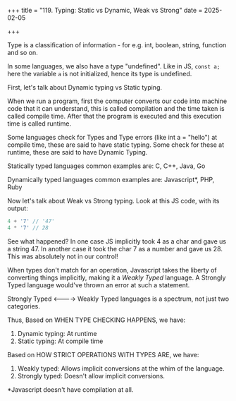 +++
title = "119. Typing: Static vs Dynamic, Weak vs Strong"
date = 2025-02-05
 
+++

Type is a classification of information - for e.g. int, boolean, string, function and so on.

In some languages, we also have a type "undefined". Like in JS, `const a;`
here the variable `a` is not initialized, hence its type is undefined.

First, let's talk about Dynamic typing vs Static typing. 

When we run a program, first the computer converts our code into machine code that it can understand, this is called compilation and the time taken is called compile time. After that the program is executed and this execution time is called runtime. 

Some languages check for Types and Type errors (like int a = "hello") at compile time, these are said to have static typing. Some check for these at runtime, these are said to have Dynamic Typing. 

Statically typed languages common examples are: C, C++, Java, Go

Dynamically typed languages common examples are: Javascript*, PHP, Ruby

Now let's talk about Weak vs Strong typing. Look at this JS code, with its output:
```javascript
4 + '7' // '47'
4 * '7' // 28
```
See what happened? In one case JS implicitly took 4 as a char and gave us a string 47. In another case it took the char 7 as a number and gave us 28. This was absolutely not in our control!

When types don't match for an operation, Javascript takes the liberty of converting things implicitly, making it a _Weakly Typed_ language. A Strongly Typed language would've thrown an error at such a statement. 

Strongly Typed <----> Weakly Typed languages is a spectrum, not just two categories.

Thus,
Based on WHEN TYPE CHECKING HAPPENS, we have:
1. Dynamic typing: At runtime
2. Static typing: At compile time

Based on HOW STRICT OPERATIONS WITH TYPES ARE, we have:
1. Weakly typed: Allows implicit conversions at the whim of the language.
2. Strongly typed: Doesn't allow implicit conversions.

*Javascript doesn't have compilation at all.